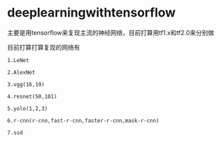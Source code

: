 # deeplearningwithtensorflow


主要是用tensorflow来复现主流的神经网络，目前打算用tf1.x和tf2.0来分别做

目前打算打算复现的网络有

    1.LeNet
	
    2.AlexNet
    
    3.vgg(16,19)
    
    4.resnet(50,101)
	
    5.yolo(1,2,3)
    
    6.r-cnn(r-cnn,fast-r-cnn,faster-r-cnn,mask-r-cnn)
    
    7.ssd


